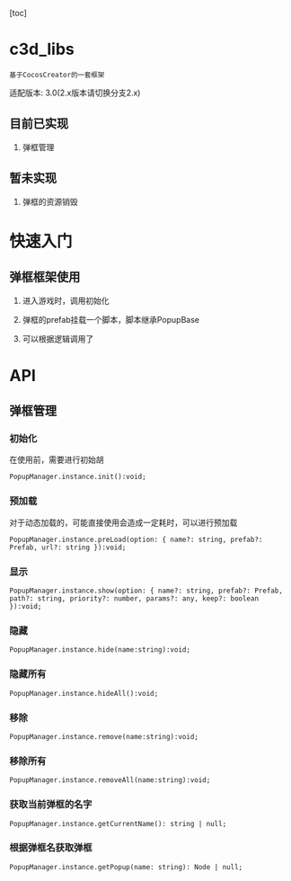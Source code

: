 [toc]

# c3d_libs

    基于CocosCreator的一套框架

适配版本: 3.0(2.x版本请切换分支2.x)
    
## 目前已实现

1. 弹框管理

## 暂未实现

1. 弹框的资源销毁

# 快速入门

## 弹框框架使用

1. 进入游戏时，调用初始化

2. 弹框的prefab挂载一个脚本，脚本继承PopupBase

3. 可以根据逻辑调用了

# API

## 弹框管理

### 初始化

在使用前，需要进行初始胡

```
PopupManager.instance.init():void;
```

### 预加载

对于动态加载的，可能直接使用会造成一定耗时，可以进行预加载

```
PopupManager.instance.preLoad(option: { name?: string, prefab?: Prefab, url?: string }):void;
```

### 显示

```
PopupManager.instance.show(option: { name?: string, prefab?: Prefab, path?: string, priority?: number, params?: any, keep?: boolean }):void;
```

### 隐藏

```
PopupManager.instance.hide(name:string):void;
```

### 隐藏所有

```
PopupManager.instance.hideAll():void;
```

### 移除

```
PopupManager.instance.remove(name:string):void;
```

### 移除所有

```
PopupManager.instance.removeAll(name:string):void;
```

### 获取当前弹框的名字

```
PopupManager.instance.getCurrentName(): string | null;
```

### 根据弹框名获取弹框

```
PopupManager.instance.getPopup(name: string): Node | null;
```



